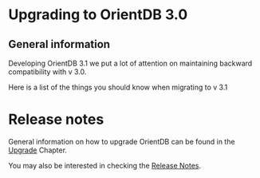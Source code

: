 
# Upgrading to OrientDB 3.0

## General information

Developing OrientDB 3.1 we put a lot of attention on maintaining backward compatibility with v 3.0. 

Here is a list of the things you should know when migrating to v 3.1


# Release notes

General information on how to upgrade OrientDB can be found in the [Upgrade](../Upgrade.md) Chapter.

You may also be interested in checking the [Release Notes](../Release-Notes.md).
